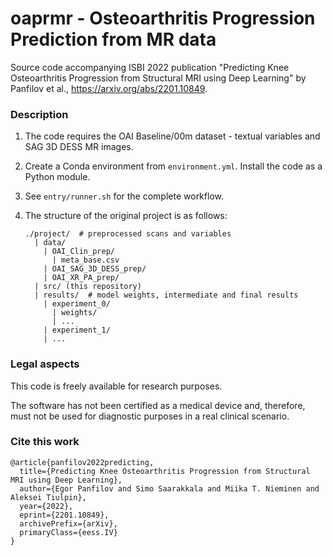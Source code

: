 # oaprmr - Osteoarthritis Progression Prediction from MR data

Source code accompanying ISBI 2022 publication "Predicting Knee Osteoarthritis Progression
from Structural MRI using Deep Learning" by Panfilov et al., https://arxiv.org/abs/2201.10849.

### Description

1. The code requires the OAI Baseline/00m dataset - textual variables and SAG 3D DESS MR
 images.

2. Create a Conda environment from `environment.yml`. Install the code as a Python module.

3. See `entry/runner.sh` for the complete workflow.
 
4. The structure of the original project is as follows:
    ```
    ./project/  # preprocessed scans and variables
      | data/
        | OAI_Clin_prep/
          | meta_base.csv
        | OAI_SAG_3D_DESS_prep/
        | OAI_XR_PA_prep/
      | src/ (this repository)
      | results/  # model weights, intermediate and final results 
        | experiment_0/
          | weights/
          | ...
        | experiment_1/
        | ...
    ```

### Legal aspects

This code is freely available for research purposes.

The software has not been certified as a medical device and, therefore, must not be used
for diagnostic purposes in a real clinical scenario.

### Cite this work

```
@article{panfilov2022predicting,
  title={Predicting Knee Osteoarthritis Progression from Structural MRI using Deep Learning}, 
  author={Egor Panfilov and Simo Saarakkala and Miika T. Nieminen and Aleksei Tiulpin},
  year={2022},
  eprint={2201.10849},
  archivePrefix={arXiv},
  primaryClass={eess.IV}
}
```
